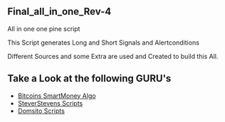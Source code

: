 ## Final_all_in_one_Rev-4

All in one one pine script

This Script generates Long and Short Signals and Alertconditions

Different Sources and some Extra are used and Created to build this All.

## Take a Look at the following GURU's
- [Bitcoins SmartMoney Algo](https://www.tradingview.com/script/cJwsjYJs-SmartMoney-Algo/)
- [SteverStevens Scripts](https://www.tradingview.com/u/Steversteves/#published-scripts)
- [Domsito Scripts](https://www.tradingview.com/u/domsito/#published-scripts)
